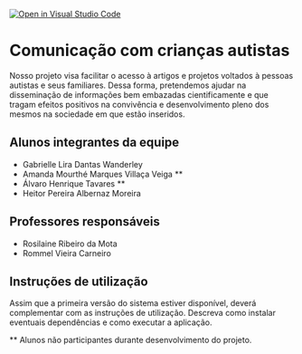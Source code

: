 [![Open in Visual Studio Code](https://classroom.github.com/assets/open-in-vscode-f059dc9a6f8d3a56e377f745f24479a46679e63a5d9fe6f495e02850cd0d8118.svg)](https://classroom.github.com/online_ide?assignment_repo_id=452397&assignment_repo_type=GroupAssignmentRepo)
# Comunicação com crianças autistas


Nosso projeto visa facilitar o acesso à artigos e projetos voltados à pessoas autistas e seus familiares. Dessa forma, pretendemos ajudar na disseminação de informações bem embazadas cientificamente e que tragam efeitos positivos na convivência e desenvolvimento pleno dos mesmos na sociedade em que estão inseridos.

## Alunos integrantes da equipe

* Gabrielle Lira Dantas Wanderley
* Amanda Mourthé Marques Villaça Veiga **
* Álvaro Henrique Tavares **
* Heitor Pereira Albernaz Moreira

## Professores responsáveis

* Rosilaine Ribeiro da Mota
* Rommel Vieira Carneiro

## Instruções de utilização

Assim que a primeira versão do sistema estiver disponível, deverá complementar com as instruções de utilização. Descreva como instalar eventuais dependências e como executar a aplicação.

** Alunos não participantes durante desenvolvimento do projeto.
